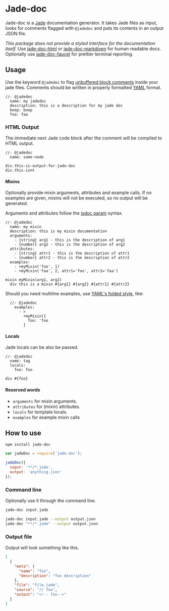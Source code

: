 # Jade-doc
Jade-doc is a [Jade](http://www.jade-lang.com) documentation generator. It takes Jade files as input, looks for comments flagged with `@jadedoc` and puts its contents in an output JSON file. 

_This package does not provide a styled interface for the documentation itself._ Use [jade-doc-html](https://github.com/Aratramba/jade-doc-html) or [jade-doc-markdown](https://github.com/Aratramba/jade-doc-markdown) for human readable docs. Optionally use [jade-doc-faucet](https://github.com/Aratramba/jade-doc-faucet) for prettier terminal reporting.


## Usage
Use the keyword `@jadedoc` to flag [unbuffered block comments](http://jade-lang.com/reference/comments/) inside your jade files. Comments should be written in properly formatted [YAML](http://en.wikipedia.org/wiki/YAML) format.

```jade
//- @jadedoc
  name: my jadedoc
  description: this is a description for my jade doc
  beep: boop
  foo: faa
```


### HTML Output
The immediate next Jade code block after the comment will be compiled to HTML output.

```jade
//- @jadedoc
  name: some-node

div.this-is-output-for-jade-doc
div.this-isnt
```


#### Mixins
Optionally provide mixin arguments, attributes and example calls. If no examples are given, mixins will not be executed, so no output will be generated. 

Arguments and attributes  follow the [jsdoc param](http://usejsdoc.org/tags-param.html) syntax.

```jade
//- @jadedoc
  name: my mixin
  description: this is my mixin documentation
  arguments: 
    - {string} arg1 - this is the description of arg1
    - {number} arg2 - this is the description of arg2
  attributes: 
    - {string} attr1 - this is the description of attr1
    - {number} attr2 - this is the description of attr2
  examples:
    - +myMixin('foo', 1)
    - +myMixin('faa', 2, attr1='foo', attr2='faa')

mixin myMixin(arg1, arg2)
  div this is a mixin #{arg1} #{arg2} #{attr1} #{attr2}
```

Should you need multiline examples, use [YAML's folded style](http://www.yaml.org/spec/1.2/spec.html#id2796251), like:

```jade
  //- @jadedoc
    examples:
      - >
        +myMixin({
          foo: 'foo
        }
```


#### Locals
Jade locals can be also be passed.

```jade
//- @jadedoc
  name: tag
  locals:
    foo: foo

div #{foo}
```


#### Reserved words
* `arguments` for mixin arguments.
* `attributes` for (mixin) attributes.
* `locals` for template locals.
* `examples` for example mixin calls


## How to use
`npm install jade-doc`

```js
var jadeDoc = require('jade-doc');

jadeDoc({
  input: '**/*.jade',
  output: 'anything.json'
});
```



### Command line
Optionally use it through the command line.

```bash
jade-doc input.jade
```

```bash
jade-doc input.jade --output output.json
jade-doc "**/*.jade" --output output.json
```


### Output file
Output will look something like this.

```json
[
  {
    "meta": {
      "name": "foo",
      "description": "foo description"
    },
    "file": "file.jade",
    "source": "// foo",
    "output": "<!-- foo-->"
  }
]
```

